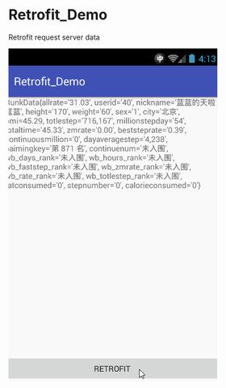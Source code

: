 # Retrofit_Demo
Retrofit request server data


![](https://github.com/wanglyGithub/Retrofit_Demo/blob/master/app/src/main/java/preview/test.gif)

